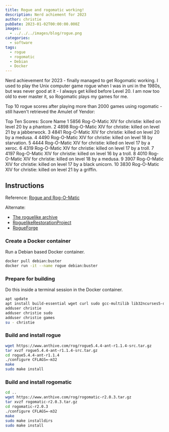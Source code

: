 ```yaml
---
title: Rogue and rogomatic working!
description: Nerd achiement for 2023
author: christie
pubDate: 2023-01-02T00:00:00.000Z
images:
  - ../../../images/blog/rogue.png
categories:
  - software
tags:
  - rogue
  - rogomatic
  - Debian
  - Docker
---
```


Nerd achievement for 2023 - finally managed to get Rogomatic working. I used to play the Unix computer game rogue when I was in uni in the 1980s, but was never good at it - I always get killed before Level 20. I am now too old to ever master it, so Rogomatic plays my games for me.

Top 10 rogue scores after playing more than 2000 games using rogomatic - still haven't retrieved the Amulet of Yendor:

Top Ten Scores:
Score Name
1 5856 Rog-O-Matic XIV for christie: killed on level 20 by a phantom.
2 4898 Rog-O-Matic XIV for christie: killed on level 21 by a jabberwock.
3 4841 Rog-O-Matic XIV for christie: killed on level 20 by a medusa.
4 4490 Rog-O-Matic XIV for christie: killed on level 18 by starvation.
5 4444 Rog-O-Matic XIV for christie: killed on level 17 by a xeroc.
6 4319 Rog-O-Matic XIV for christie: killed on level 17 by a troll.
7 4197 Rog-O-Matic XIV for christie: killed on level 16 by a troll.
8 4010 Rog-O-Matic XIV for christie: killed on level 18 by a medusa.
9 3907 Rog-O-Matic XIV for christie: killed on level 17 by a black unicorn.
10 3830 Rog-O-Matic XIV for christie: killed on level 21 by a griffin.

## Instructions

Reference: [Rogue and Rog-O-Matic](https://www.anthive.com/project/rogue/)

Alternate:

- [The roguelike archive](https://britzl.github.io/roguearchive/)
- [RoguelikeRestorationProject](https://github.com/RoguelikeRestorationProject)
- [RogueForge](http://rogue.rogueforge.net/)

### Create a Docker container

Run a Debian based Docker container.

```sh
docker pull debian:buster
docker run -it --name rogue debian:buster
```

### Prepare for building

Do this inside a terminal session in the Docker container.

```sh
apt update
apt install build-essential wget curl sudo gcc-multilib lib32ncurses5-dev vim
adduser christie
adduser christie sudo
adduser christie games
su - christie
```

### Build and install rogue

```sh
wget https://www.anthive.com/rog/rogue5.4.4-ant-r1.1.4-src.tar.gz
tar xvzf rogue5.4.4-ant-r1.1.4-src.tar.gz
cd rogue5.4.4-ant-r1.1.4
./configure CFLAGS=-m32
make
sudo make install
```

### Build and install rogomatic

```sh
cd ..
wget https://www.anthive.com/rog/rogomatic-r2.0.3.tar.gz
tar xvzf rogomatic-r2.0.3.tar.gz
cd rogomatic-r2.0.3
./configure CFLAGS=-m32
make
sudo make installdirs
sudo make install
```
